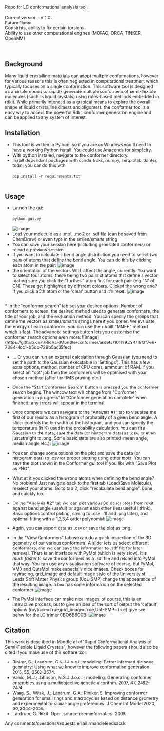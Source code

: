 Repo for LC conformational analysis tool.
<br><br>
Current version - V 1.0:<br> 
Future Plans:
<br> Constrints, ability to fix certain torsions
<br> Ability to use other computational engines (MOPAC, ORCA, TINKER, OpenMM)
<br> 
<br><br>

## Background
Many liquid crystalline materials can adopt multiple conformations, however for various reasons this is often neglected in computational treatment which typically focuses on a single conformation. This software tool is designed as a simple means to rapidly generate multiple conformers of semi-flexible molecules (such as liquid crystals) using rules-based methods embedded in rdkit. While primarily intended as a grapical means to explore the overall shape of liquid crystalline dimers and oligomers, the conformer tool is a easy way to access the powerful Rdkit conformer generation engine and can be applied to any system of interest.

## Installation 
* This tool is written in Python, so if you are on Windows you'll need to have a working Python install. You could use Anaconda for simplicity.
* With python instaled, navigate to the conformer directory. 
* Install dependent packages with conda (rdkit, numpy, matplotlib, tkinter, tqdm; you can do this with <br><br>```pip install -r requirements.txt```<br><br>

## Usage
* Launch the gui:<br><br>``` python gui.py ```<br><br>
  ![image](https://github.com/RichardMandle/conformer/assets/101199234/3dc3c54c-4ebf-4749-941c-f4d8f712f35a)
* Load your molecule as a .mol, .mol2 or .sdf file (can be saved from ChemDraw) or even type in the smiles/smarts string 
* You can save your session here (including generated conformers) or reload a previous session 
* If you want to calculate a bend angle distribution you need to select two pairs of atoms that define the bend angle. You can do this by clicking each atom in the pair:
  ![image](https://github.com/RichardMandle/conformer/assets/101199234/0db54cfb-d9e2-4695-90eb-617f79ef9c5e)
* the orientation of the vectors WILL affect the angle, currently. You want to select four atoms, these being two pairs of atoms that define a vector, making sure you click the "furthest" atom first for each pair (e.g. 'N' of CN). These get highlighted by different colours. Clicked the wrong one? If you click a 5th atom or the 'clear' button and it'll reset:
  ![image](https://github.com/RichardMandle/conformer/assets/101199234/a2e8454d-e471-4f14-9a9c-d385aa14f983)
<br>
* In the "conformer search" tab set your desired options. Number of conformers to screen, the desired method used to generate conformers, the title of your job, and the evaluation method. You can specify the groups that define the vectors as smiles/smarts strings here if you prefer. We evaluate the energy of each conformer; you can use the inbuilt "MMFF" method which is fast. The advanced settings button lets you customise the conformer search options even more:
![image](https://github.com/RichardMandle/conformer/assets/101199234/19f3f7e6-7384-4cc1-b5dc-729b5ac35fec)

* ... Or you can run an external calculation through Gaussian (you need to set the path to the Gaussian executable in 'Settings'). This has a few extra options, method, number of CPU cores, ammount of RAM. If you select an "opt" job then the conformers will be optimised with your chosen method (after the RMS pruning etc.)
* Once the "Start Conformer Search" button is pressed you the conformer search begins. The window text will change from "Conformer generation in progress" to "Conformer generation complete" when finished; any errors will appear in the terminal.
  <br>
* Once complete we can navigate to the "Analysis #1" tab to visualise the first of our results as a histogram of probability of a given bend angle. A slider controls the bin width of the histogram, and you can specify the temperature (in K) used in the probability calculation. You can fit a Gaussian to the data, save the data (or histogram data) as .csv, or even just straight to .png. Some basic stats are also printed (mean angle, median angle etc.):
![image](https://github.com/RichardMandle/conformer/assets/101199234/32e13df2-90cd-438f-867a-1dc1d35b7447)

* You can change some options on the plot and save the data (or histogram data) to .csv for proper plotting using other tools. You can save the plot shown in the Conformer gui tool if you like with "Save Plot as PNG".
* What at it you clicked the wrong atoms when defining the bend angle? No problem! Just navigate back to the first tab (Load/Save Molecule), reselect your atoms. Go to tab 2, click "recalculate bend angle". Done, and quickly too.
  <br>
* On the "Analysis #2" tab we can plot various 3d descriptors from rdkit against bend angle (useful) or against each other (less useful I think). Basic options control ploting, saving to .csv (I'll add .png later), and optional fitting with a 1,2,3,4 order polynomial:
![image](https://github.com/RichardMandle/conformer/assets/101199234/d5cd44c0-3020-4778-857b-3e7275a25ad3)

* Again, you can export data as .csv or save the plot as .png.
  <br>
* In the "View Conformers" tab we can do a quick inspection of the 3D geometry of our various conformers. A slider lets us select different conformers, and we can save the information to .sdf file for later retrieval. There is an interface with PyMol (which is very slow). It is _much faster_ to save the conformers as a .sdf file and reload into PyMol that way. You can use any visualisation software of course, but PyMol, VMD and QuteMol make especially nice images. Check boxes for raytracing, grid_image and default image style of the University of Leeds Soft Matter Physics group (UoL-SMP) change the appearance of the resulting image. a box has some information on the selected conformer
![image](https://github.com/RichardMandle/conformer/assets/101199234/836b0426-48cc-4995-833b-6bb46cff8a71)

* The PyMol interface can make nice images; of course, this is an interactive process, but to give an idea of the sort of output the 'default' options (raytrace=True,grid_image=True,UoL-SMP=True) give see below for the LC trimer CBO6B6OCB:
![image](https://github.com/RichardMandle/conformer/assets/101199234/1dd3e07a-7881-4e12-87d9-d9a6744baded)


## Citation
This work is described in Mandle _et al_ "Rapid Conformational Analysis of Semi-Flexible Liquid Crystals", however the following papers should also be cited if you make use of this softare tool:

* Riniker, S.; Landrum, G.A.J.J.o.c.i.; modeling. Better informed distance geometry: Using what we know to improve conformation generation. 2015, 55, 2562-2574.
* Vainio, M.J.; Johnson, M.S.J.J.o.c.i.; modeling. Generating conformer ensembles using a multiobjective genetic algorithm. 2007, 47, 2462-2474.
* Wang, S.; Witek, J.; Landrum, G.A.; Riniker, S. Improving conformer generation for small rings and macrocycles based on distance geometry and experimental torsional-angle preferences. J Chem Inf Model 2020, 60, 2044-2058.
* Landrum, G. Rdkit: Open-source cheminformatics. 2006.


Any comments/questions/requests email r<dot>mandle<at>leeds<dot>ac<dot>uk

